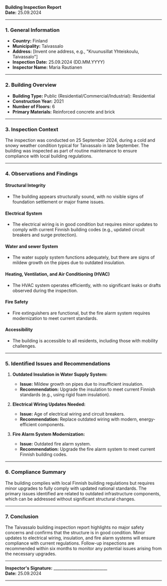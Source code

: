 

**Building Inspection Report**  
**Date:** 25.09.2024  

---

### **1. General Information**  
- **Country:** Finland  
- **Municipality:** Taivassalo  
- **Address:** [Invent one address, e.g., "Kruunusillat Yhteiskoulu, Taivassalo"]  
- **Inspection Date:** 25.09.2024 (DD.MM.YYYY)  
- **Inspector Name:** Maria Rautianen  

---

### **2. Building Overview**  
- **Building Type:** Public (Residential/Commercial/Industrial): Residential  
- **Construction Year:** 2021  
- **Number of Floors:** 6  
- **Primary Materials:** Reinforced concrete and brick  

---

### **3. Inspection Context**  
The inspection was conducted on 25 September 2024, during a cold and snowy weather condition typical for Taivassalo in late September. The building was inspected as part of routine maintenance to ensure compliance with local building regulations.  

---

### **4. Observations and Findings**  

#### **Structural Integrity**  
- The building appears structurally sound, with no visible signs of foundation settlement or major frame issues.  

#### **Electrical System**  
- The electrical wiring is in good condition but requires minor updates to comply with current Finnish building codes (e.g., updated circuit breakers and surge protection).  

#### **Water and sewer System**  
- The water supply system functions adequately, but there are signs of mildew growth on the pipes due to outdated insulation.  

#### **Heating, Ventilation, and Air Conditioning (HVAC)**  
- The HVAC system operates efficiently, with no significant leaks or drafts observed during the inspection.  

#### **Fire Safety**  
- Fire extinguishers are functional, but the fire alarm system requires modernization to meet current standards.  

#### **Accessibility**  
- The building is accessible to all residents, including those with mobility challenges.  

---

### **5. Identified Issues and Recommendations**  
1. **Outdated Insulation in Water Supply System:**  
   - **Issue:** Mildew growth on pipes due to insufficient insulation.  
   - **Recommendation:** Upgrade the insulation to meet current Finnish standards (e.g., using rigid foam insulation).  

2. **Electrical Wiring Updates Needed:**  
   - **Issue:** Age of electrical wiring and circuit breakers.  
   - **Recommendation:** Replace outdated wiring with modern, energy-efficient components.  

3. **Fire Alarm System Modernization:**  
   - **Issue:** Outdated fire alarm system.  
   - **Recommendation:** Upgrade the fire alarm system to meet current Finnish building codes.  

---

### **6. Compliance Summary**  
The building complies with local Finnish building regulations but requires minor upgrades to fully comply with updated national standards. The primary issues identified are related to outdated infrastructure components, which can be addressed without significant structural changes.  

---

### **7. Conclusion**  
The Taivassalo building inspection report highlights no major safety concerns and confirms that the structure is in good condition. Minor updates to electrical wiring, insulation, and fire alarm systems will ensure compliance with current regulations. Follow-up inspections are recommended within six months to monitor any potential issues arising from the necessary upgrades.  

---  
**Inspector's Signature:** ___________________________  
**Date:** 25.09.2024  

---